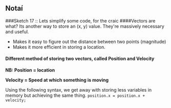 ## Notaí

###Sketch 17 :: Lets simplify some code, for the craic
####Vectors are what?
Its another way to store an (x, y) value. They're massively necessary and useful.
- Makes it easy to figure out the distance between two points (magnitude)
- Makes it more efficient in storing a location.


#### Different method of storing two vectors, called Position and Velocity
**NB: Position = location**

**Velocity = Speed at which something is moving**

Using the following syntax, we get away with storing less variables in memory but achieving the same thing.
```position.x = position.x + velocity; ```
